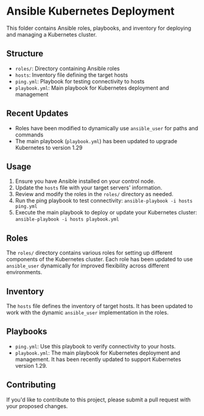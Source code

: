 # Ansible Kubernetes Deployment

This folder contains Ansible roles, playbooks, and inventory for deploying and managing a Kubernetes cluster.

## Structure

- `roles/`: Directory containing Ansible roles
- `hosts`: Inventory file defining the target hosts
- `ping.yml`: Playbook for testing connectivity to hosts
- `playbook.yml`: Main playbook for Kubernetes deployment and management

## Recent Updates

- Roles have been modified to dynamically use `ansible_user` for paths and commands
- The main playbook (`playbook.yml`) has been updated to upgrade Kubernetes to version 1.29

## Usage

1. Ensure you have Ansible installed on your control node.
2. Update the `hosts` file with your target servers' information.
3. Review and modify the roles in the `roles/` directory as needed.
4. Run the ping playbook to test connectivity: `ansible-playbook -i hosts ping.yml`
5. Execute the main playbook to deploy or update your Kubernetes cluster: `ansible-playbook -i hosts playbook.yml`
## Roles

The `roles/` directory contains various roles for setting up different components of the Kubernetes cluster. Each role has been updated to use `ansible_user` dynamically for improved flexibility across different environments.

## Inventory

The `hosts` file defines the inventory of target hosts. It has been updated to work with the dynamic `ansible_user` implementation in the roles.

## Playbooks

- `ping.yml`: Use this playbook to verify connectivity to your hosts.
- `playbook.yml`: The main playbook for Kubernetes deployment and management. It has been recently updated to support Kubernetes version 1.29.

## Contributing

If you'd like to contribute to this project, please submit a pull request with your proposed changes.


